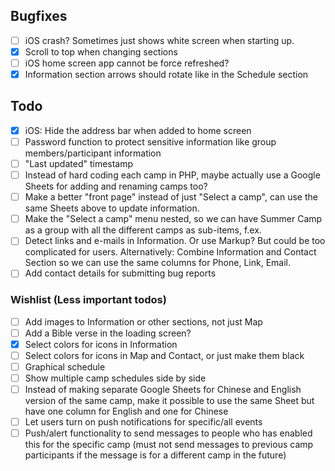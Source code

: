 ## Bugfixes
  * [ ] iOS crash? Sometimes just shows white screen when starting up.
  * [x] Scroll to top when changing sections
  * [ ] iOS home screen app cannot be force refreshed?
  * [x] Information section arrows should rotate like in the Schedule section

## Todo
  * [x] iOS: Hide the address bar when added to home screen
  * [ ] Password function to protect sensitive information like group members/participant information
  * [ ] "Last updated" timestamp
  * [ ] Instead of hard coding each camp in PHP, maybe actually use a Google Sheets for adding and renaming camps too?
  * [ ] Make a better "front page" instead of just "Select a camp", can use the same Sheets above to update information.
  * [ ] Make the "Select a camp" menu nested, so we can have Summer Camp as a group with all the different camps as sub-items, f.ex.
  * [ ] Detect links and e-mails in Information. Or use Markup? But could be too complicated for users. Alternatively: Combine Information and Contact Section so we can use the same columns for Phone, Link, Email.
  * [ ] Add contact details for submitting bug reports

### Wishlist (Less important todos)
  * [ ] Add images to Information or other sections, not just Map
  * [ ] Add a Bible verse in the loading screen?
  * [x] Select colors for icons in Information
  * [ ] Select colors for icons in Map and Contact, or just make them black
  * [ ] Graphical schedule
  * [ ] Show multiple camp schedules side by side
  * [ ] Instead of making separate Google Sheets for Chinese and English version of the same camp, make it possible to use the same Sheet but have one column for English and one for Chinese
  * [ ] Let users turn on push notifications for specific/all events
  * [ ] Push/alert functionality to send messages to people who has enabled this for the specific camp (must not send messages to previous camp participants if the message is for a different camp in the future)
